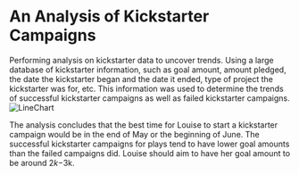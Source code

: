 # An Analysis of Kickstarter Campaigns
Performing analysis on kickstarter data to uncover trends.
Using a large database of kickstarter information, such as goal amount, amount pledged, the date the kickstarter began and the date it ended, type of project the kickstarter was for, etc.  This information was used to determine the trends of successful kickstarter campaigns as well as failed kickstarter campaigns.  
![LineChart](path/to/LineChart.svg)

The analysis concludes that the best time for Louise to start a kickstarter campaign would be in the end of May or the beginning of June.  The successful kickstarter campaigns for plays tend to have lower goal amounts than the failed campaigns did.  Louise should aim to have her goal amount to be around $2k-$3k.   
